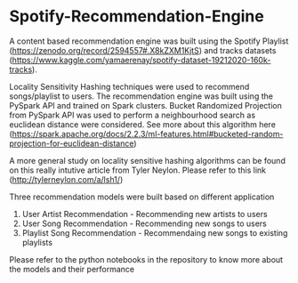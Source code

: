 # Spotify-Recommendation-Engine

A content based recommendation engine was built using the Spotify Playlist (https://zenodo.org/record/2594557#.X8kZXM1KjtS) and tracks datasets (https://www.kaggle.com/yamaerenay/spotify-dataset-19212020-160k-tracks). 

Locality Sensitivity Hashing techniques were used to recommend songs/playlist to users. The recommendation engine was built using the PySpark API and trained on Spark clusters.
Bucket Randomized Projection from PySpark API was used to perform a neighbourhood search as euclidean distance were considered. See more about this algorithm here (https://spark.apache.org/docs/2.2.3/ml-features.html#bucketed-random-projection-for-euclidean-distance)

A more general study on locality sensitive hashing algorithms can be found on this really intutive article from Tyler Neylon. Please refer to this link (http://tylerneylon.com/a/lsh1/)

Three recommendation models were built based on different application
1) User Artist Recommendation - Recommending new artists to users
2) User Song Recommendation - Recommending new songs to users
3) Playlist Song Recommendation - Recommendaing new songs to existing playlists

Please refer to the python notebooks in the repository to know more about the models and their performance

